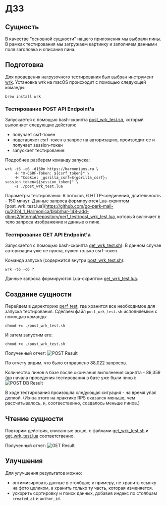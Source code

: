 # ДЗ3

## Сущность
В качестве "основной сущности" нашего приложения мы выбрали пины. В рамках тестирования мы загружаем картинку и заполняем данными поля заголовка и описания пина.

## Подготовка 
Для проведения нагрузочного тестирования был выбран инструмент [wrk](https://github.com/wg/wrk).
Установка wrk на macOS происходит с помощью следующей команды: 
```
brew install wrk
```

### Тестирование POST API Endpoint'а
Запускается с помощью bash-скрипта [post_wrk_test.sh](https://github.com/go-park-mail-ru/2024_1_Harmonica/blob/har-148-add-dbms2/internal/repository/perf_test/post_wrk_test.sh), который выполняет следующие действия:
 - получает csrf-токен
 - подставляет csrf-токен в запрос на авторизацию, производит ее и  получает session-токен
 - запускает тестирование

Подробнее разберем команду запуска:
```
wrk -t6 -c6 -d150m https://harmoniums.ru \
    -H "X-CSRF-Token: ${csrf_token}" \
    -H "Cookie: _gorilla_csrf=${gorilla_csrf}; session_token=${session_token}" \
    -s ./post_wrk_test.lua
```
Параметры тестирования: 6 потоков, 6 HTTP-соединений, длительность - 150 минут. 
Данные запроса формируются Lua-скриптом [post_wrk_test.lua](https://github.com/go-park-mail-ru/2024_1_Harmonica/blob/har-148-add-dbms2/internal/repository/perf_test/post_wrk_test.lua, который включает в тело запроса изображение и данные о пине.

### Тестирование GET API Endpoint'а
Запускается с помощью bash-скрипта [get_wrk_test.sh](https://github.com/go-park-mail-ru/2024_1_Harmonica/blob/har-148-add-dbms2/internal/repository/perf_test/get_wrk_test.sh)). В данном случае авторизация уже не нужна, нужен только csrf-токен.

Команда запуска (содержится внутри [post_wrk_test.sh](https://github.com/go-park-mail-ru/2024_1_Harmonica/blob/har-148-add-dbms2/internal/repository/perf_test/post_wrk_test.sh)):
```
wrk -t6 -c6 ?
```
Данные запроса формируются Lua-скриптом [get_wrk_test.lua](https://github.com/go-park-mail-ru/2024_1_Harmonica/blob/har-148-add-dbms2/internal/repository/perf_test/get_wrk_test.lua).

## Создание сущности
Перейдем в директорию [perf_test](https://github.com/go-park-mail-ru/2024_1_Harmonica/tree/har-148-add-dbms2/internal/repository/perf_test), где хранится все необходимое для запуска тестирования.
Сделаем файл `post_wrk_test.sh` исполняемым с помощью команды:
```
chmod +x ./post_wrk_test.sh
```
И затем запустим его:
```
chmod +x ./post_wrk_test.sh
```
Полученный отчет:
![POST Result](https://github.com/go-park-mail-ru/2024_1_Harmonica/tree/har-148-add-dbms2/internal/repository/perf_test/post_result.jpg)

По отчету видим, что было отправлено 88,022 запросов.

Количество пинов в базе после окончания выполнения скрипта - 89,359 (до начала проведения тестирования в базе уже были пины):
![POST DB Result](https://github.com/go-park-mail-ru/2024_1_Harmonica/tree/har-148-add-dbms2/internal/repository/perf_test/post_db_result.jpg)

В ходе тестирования произошла следующая ситуация - на время упал деплой.
(Из-за этого на практике RPS оказался меньше, чем рассчитывалось, и, соотвественно, создалось меньше пинов.)

## Чтение сущности
Повторим действия, описанные выше, с файлами [get_wrk_test.sh](https://github.com/go-park-mail-ru/2024_1_Harmonica/blob/har-148-add-dbms2/internal/repository/perf_test/get_wrk_test.sh) и [get_wrk_test.lua](https://github.com/go-park-mail-ru/2024_1_Harmonica/blob/har-148-add-dbms2/internal/repository/perf_test/get_wrk_test.lua) соответственно.

Полученный отчет:
![GET Result](https://github.com/go-park-mail-ru/2024_1_Harmonica/tree/har-148-add-dbms2/internal/repository/perf_test/get_result.jpg)

## Улучшения 

Для улучшения результатов можно:
 - оптимизировать данные в столбцах; к примеру, не хранить ссылку на фото целиком, а хранить только ту часть, которая изменяется.
 - ускорить сортировку и поиск данных, добавив индекс по столбцам `created_at` и `author_id`.
